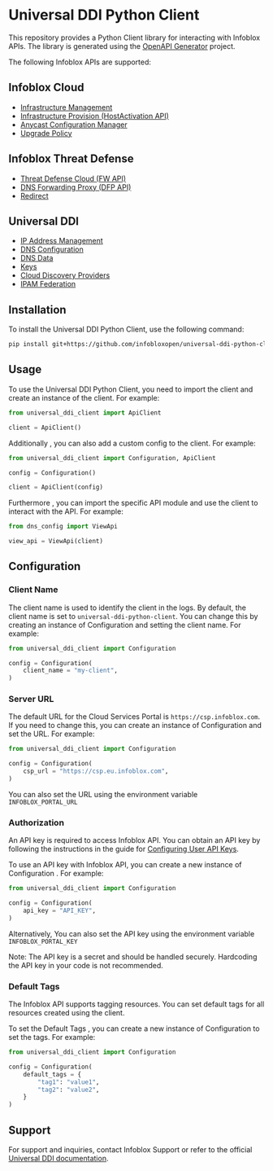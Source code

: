 # Universal DDI Python Client

This repository provides a Python Client library for interacting with Infoblox APIs. The library is generated using the [OpenAPI Generator](https://openapi-generator.tech) project.

The following Infoblox APIs are supported:

## Infoblox Cloud
- [Infrastructure Management](src/infra_mgmt/README.md)
- [Infrastructure Provision (HostActivation API)](src/infra_provision/README.md)
- [Anycast Configuration Manager](src/anycast/README.md)
- [Upgrade Policy](upgradePolicy/README.md)

## Infoblox Threat Defense
- [Threat Defense Cloud (FW API)](src/fw/README.md)
- [DNS Forwarding Proxy (DFP API)](src/dfp/README.md)
- [Redirect](src/redirect/README.md)

## Universal DDI
- [IP Address Management](src/ipam/README.md)
- [DNS Configuration](src/dns_config/README.md)
- [DNS Data](src/dns_data/README.md)
- [Keys](src/keys/README.md)
- [Cloud Discovery Providers](src/cloud_discovery/README.md)
- [IPAM Federation](src/ipam_federation/README.md)

## Installation

To install the Universal DDI Python Client, use the following command:

```bash
pip install git+https://github.com/infobloxopen/universal-ddi-python-client
```

## Usage


To use the Universal DDI Python Client, you need to import the client and create an instance of the client. For example:

```python
from universal_ddi_client import ApiClient

client = ApiClient()
```

Additionally , you can also add a custom config to the client. For example:

```python
from universal_ddi_client import Configuration, ApiClient

config = Configuration()

client = ApiClient(config)
```

Furthermore , you can import the specific API module and use the client to interact with the API. For example:

```python
from dns_config import ViewApi

view_api = ViewApi(client)
```

## Configuration

### Client Name

The client name is used to identify the client in the logs. By default, the client name is set to `universal-ddi-python-client`. You can change this by creating an instance of Configuration and setting the client name. For example:

```python
from universal_ddi_client import Configuration

config = Configuration(
    client_name = "my-client",
)
```

### Server URL

The default URL for the Cloud Services Portal is `https://csp.infoblox.com`. If you need to change this, you can create an instance of Configuration and set the URL. For example:

```python
from universal_ddi_client import Configuration

config = Configuration(
    csp_url = "https://csp.eu.infoblox.com",
)
```

You can also set the URL using the environment variable `INFOBLOX_PORTAL_URL`

### Authorization

An API key is required to access Infoblox API. You can obtain an API key by following the instructions in the guide for [Configuring User API Keys](https://docs.infoblox.com/space/BloxOneCloud/35430405/Configuring+User+API+Keys).

To use an API key with Infoblox API, you can create a new instance of Configuration . For example:

```python
from universal_ddi_client import Configuration

config = Configuration(
    api_key = "API_KEY",
)
```

Alternatively, You can also set the API key using the environment variable `INFOBLOX_PORTAL_KEY`

Note: The API key is a secret and should be handled securely. Hardcoding the API key in your code is not recommended.

### Default Tags

The Infoblox API supports tagging resources. You can set default tags for all resources created using the client. 

To set the Default Tags , you can create a new instance of Configuration to set the tags. For example:

```python
from universal_ddi_client import Configuration

config = Configuration(
    default_tags = {
        "tag1": "value1",
        "tag2": "value2",
    }
)
```

## Support 

For support and inquiries, contact Infoblox Support or refer to the official [Universal DDI documentation](https://csp.infoblox.com/apidoc).